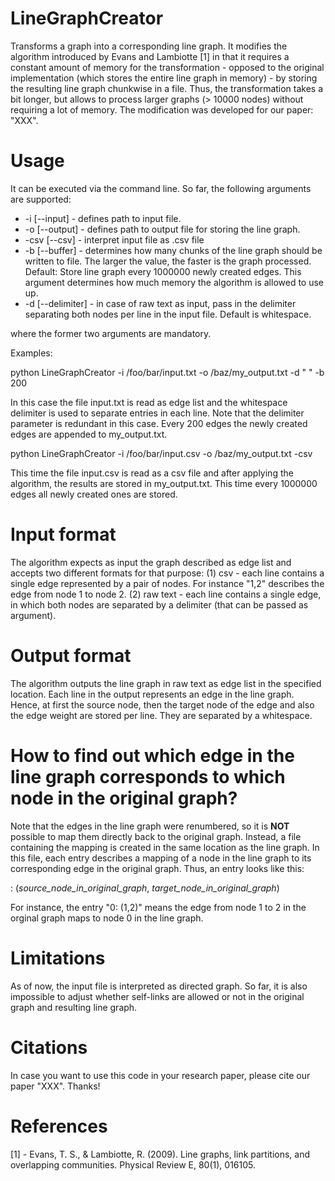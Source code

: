 LineGraphCreator
================
Transforms a graph into a corresponding line graph.
It modifies the algorithm introduced by Evans and Lambiotte [1] in that it requires a constant amount of memory for the transformation  - opposed to the original implementation (which stores the entire line graph in memory) - by storing the resulting line graph chunkwise in a file. Thus, the transformation takes a bit longer, but allows to process larger graphs (> 10000 nodes) without requiring a lot of memory.
The modification was developed for our paper: "XXX".


Usage
=====
It can be executed via the command line. So far, the following arguments are supported:

* -i [--input] - defines path to input file.
* -o [--output] - defines path to output file for storing the line graph.
* -csv [--csv] - interpret input file as .csv file
* -b [--buffer] - determines how many chunks of the line graph should be written to file. The larger the value, the faster is the graph processed. Default: Store line graph every 1000000 newly created edges. This argument determines    how much memory the algorithm is allowed to use up.
* -d [--delimiter] - in case of raw text as input, pass in the delimiter separating both nodes per line in the input file. Default is whitespace.

where the former two arguments are mandatory.

Examples:

python LineGraphCreator -i /foo/bar/input.txt -o /baz/my_output.txt -d " " -b 200

In this case the file input.txt is read as edge list and the whitespace delimiter is used to separate entries in each line. Note that the delimiter parameter is redundant in this case. Every 200 edges the newly created edges are appended to my_output.txt.

python LineGraphCreator -i /foo/bar/input.csv -o /baz/my_output.txt -csv 

This time the file input.csv is read as a csv file and after applying the algorithm, the results are stored in my_output.txt. This time every 1000000 edges all newly created ones are stored.


Input format
============
The algorithm expects as input the graph described as edge list and accepts two different formats for that purpose:
(1) csv - each line contains a single edge represented by a pair of nodes. For instance "1,2" describes the edge from node 1 to node 2.
(2) raw text - each line contains a single edge, in which both nodes are separated by a delimiter (that can be passed as argument).


Output format
=============
The algorithm outputs the line graph in raw text as edge list in the specified location.
Each line in the output represents an edge in the line graph. Hence, at first the source node, then the target node of the edge and also the edge weight are stored per line. They are separated by a whitespace.


How to find out which edge in the line graph corresponds to which node in the original graph?
=============================================================================================
Note that the edges in the line graph were renumbered, so it is **NOT** possible to map them directly back to the original graph. Instead, a file containing the mapping is created in the same location as the line graph. In this file, each entry describes a mapping of a node in the line graph to its corresponding edge in the original graph. Thus, an entry looks like this: 

<Node in line graph>: (_source_node_in_original_graph_, _target_node_in_original_graph_)

For instance, the entry "0: (1,2)" means the edge from node 1 to 2 in the orginal graph maps to node 0 in the line graph.


Limitations
===========
As of now, the input file is interpreted as directed graph. So far, it is also impossible to adjust whether self-links are allowed or not in the original graph and resulting line graph.


Citations
=========
In case you want to use this code in your research paper, please cite our paper "XXX". Thanks!


References
==========
[1] - Evans, T. S., & Lambiotte, R. (2009). Line graphs, link partitions, and overlapping communities. Physical Review E, 80(1), 016105.
